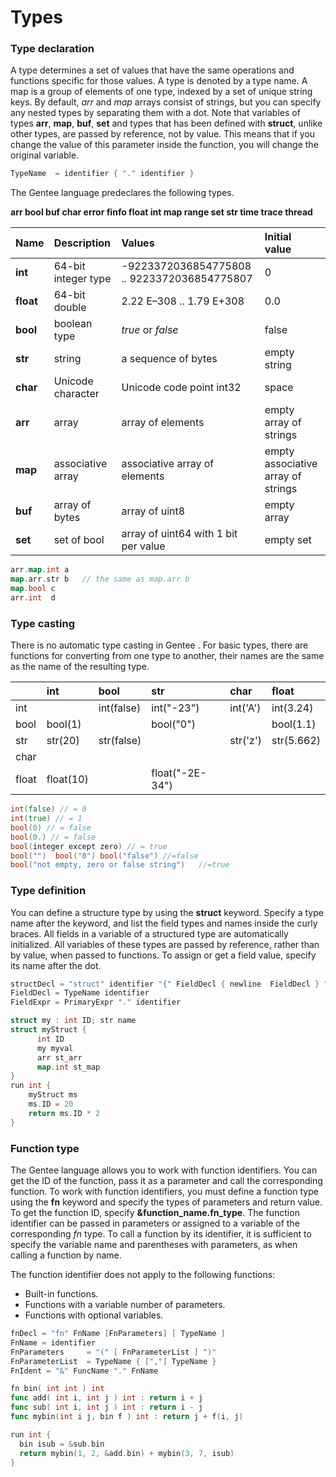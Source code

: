 # Types

### Type declaration

A type determines a set of values that have the same operations and functions specific for those values. A type is denoted by a type name. A map is a group of elements of one type, indexed by a set of unique string keys. By default, _arr_ and _map_ arrays consist of strings, but you can specify any nested types by separating them with a dot. Note that variables of types **arr**, **map**, **buf**, **set** and types that has been defined with **struct**, unlike other types, are passed by reference, not by value. This means that if you change the value of this parameter inside the function, you will change the original variable.

```go
TypeName  = identifier { "." identifier }
```

The Gentee language predeclares the following types.

**arr bool buf char error finfo float int map range set str time trace thread**

| Name | Description | Values | Initial value |
| :--- | :--- | :--- | :--- |
| **int** | 64-bit integer type | -9223372036854775808 .. 9223372036854775807 | 0 |
| **float** | 64-bit double | 2.22 E–308 ..    1.79 E+308 | 0.0 |
| **bool** | boolean type | _true_ or _false_ | false |
| **str** | string | a sequence of bytes | empty string |
| **char** | Unicode character | Unicode code point int32 | space |
| **arr** | array | array of elements | empty array of strings |
| **map** | associative array | associative array of elements | empty associative array of strings |
| **buf** | array of bytes | array of uint8 | empty array |
| **set** | set of bool | array of uint64 with 1 bit per value | empty set |

```go
arr.map.int a
map.arr.str b   // the same as map.arr b
map.bool c
arr.int  d
```

### Type casting

There is no automatic type casting in Gentee . For basic types, there are functions for converting from one type to another, their names are the same as the name of the resulting type.

|  | int | bool | str | char | float |
| :--- | :--- | :--- | :--- | :--- | :--- |
| int |  | int\(false\) | int\("-23"\) | int\('A'\) | int\(3.24\) |
| bool | bool\(1\) |  | bool\("0"\) |  | bool\(1.1\) |
| str | str\(20\) | str\(false\) |  | str\('z'\) | str\(5.662\) |
| char |  |  |  |  |  |
| float | float\(10\) |  | float\("-2E-34"\) |  |  |

```go
int(false) // = 0           
int(true) // = 1    
bool(0) // = false  
bool(0.) // = false  
bool(integer except zero) // = true    
bool("")  bool("0") bool("false") //=false
bool("not empty, zero or false string")   //=true
```

### Type definition

You can define a structure type by using the **struct** keyword. Specify a type name after the keyword, and list the field types and names inside the curly braces. All fields in a variable of a structured type are automatically initialized. All variables of these types are passed by reference, rather than by value, when passed to functions. To assign or get a field value, specify its name after the dot.

```go
structDecl = "struct" identifier "{" FieldDecl { newline  FieldDecl } "}"
FieldDecl = TypeName identifier
FieldExpr = PrimaryExpr "." identifier
```

```go
struct my : int ID; str name
struct myStruct {
      int ID
      my myval
      arr st_arr
      map.int st_map
}
run int {
    myStruct ms
    ms.ID = 20
    return ms.ID * 2
}
```

### Function type

The Gentee language allows you to work with function identifiers. You can get the ID of the function, pass it as a parameter and call the corresponding function. To work with function identifiers, you must define a function type using the **fn** keyword and specify the types of parameters and return value. To get the function ID, specify **&function\_name.fn\_type**. The function identifier can be passed in parameters or assigned to a variable of the corresponding _fn_ type. To call a function by its identifier, it is sufficient to specify the variable name and parentheses with parameters, as when calling a function by name.

The function identifier does not apply to the following functions:
* Built-in functions.
* Functions with a variable number of parameters.
* Functions with optional variables.

```go
fnDecl = "fn" FnName [FnParameters] [ TypeName ]
FnName = identifier
FnParameters     = "(" [ FnParameterList ] ")"
FnParameterList  = TypeName { [","] TypeName }
FnIdent = "&" FuncName "." FnName
```

```go
fn bin( int int ) int
func add( int i, int j ) int : return i + j
func sub( int i, int j ) int : return i - j
func mybin(int i j, bin f ) int : return j + f(i, j)

run int {
  bin isub = &sub.bin
  return mybin(1, 2, &add.bin) + mybin(3, 7, isub)
}
```


